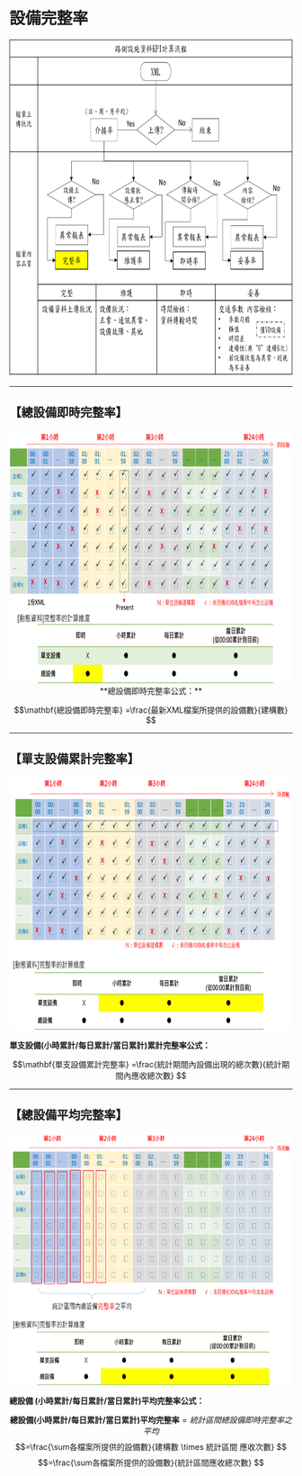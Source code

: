 # 設備完整率



   <div align=center><img src="https://github.com/trafficmotc/UploadInformation/blob/master/KPI/KPI計算流程之完整率.png" width="800" height="600" /></div>

 
     

----

## 【總設備即時完整率】

  
   <div align=center><img src="https://github.com/trafficmotc/UploadInformation/blob/master/KPI/總設備即時完整率.png" width="800" height="450" /></div>

     
     
     
<center> **總設備即時完整率公式：**</center>


$$\mathbf{總設備即時完整率} =\frac{最新XML檔案所提供的設備數}{建構數} $$



-----

## 【單支設備累計完整率】


  <div align=center><img src="https://github.com/trafficmotc/UploadInformation/blob/master/KPI/單支設備完整率.png" width="800" height="450" /></div>





**單支設備(小時累計/每日累計/當日累計)累計完整率公式：**

 $$\mathbf{單支設備累計完整率} =\frac{統計期間內設備出現的總次數}{統計期間內應收總次數} $$




-----

## 【總設備平均完整率】


  
   <div align=center><img src="https://github.com/trafficmotc/UploadInformation/blob/master/KPI/總設備平均完整率.png" width="800" height="450" /></div>


**總設備 (小時累計/每日累計/當日累計)平均完整率公式：**

 $$\mathbf{總設備 (小時累計/每日累計/當日累計)平均完整率} =統計區間總設備即時完整率之平均$$
 $$=\frac{\sum各檔案所提供的設備數}{建構數 \times 統計區間 應收次數} $$
 $$=\frac{\sum各檔案所提供的設備數}{統計區間應收總次數} $$
 

